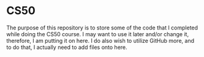 # CS50
The purpose of this repository is to store some of the code that I completed while doing the CS50 course.
I may want to use it later and/or change it, therefore, I am putting it on here.
I do also wish to utilize GitHub more, and to do that, I actually need to add files onto here.
